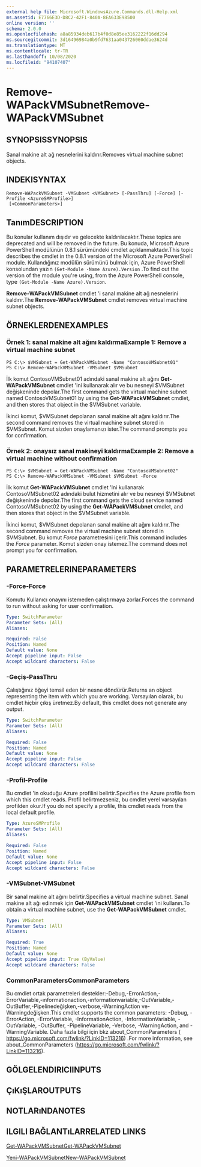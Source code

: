 ```yaml
---
external help file: Microsoft.WindowsAzure.Commands.dll-Help.xml
ms.assetid: E7766E3D-D8C2-42F1-840A-8EA633E98500
online version: ''
schema: 2.0.0
ms.openlocfilehash: a8a85934deb617b4f0d8e85ee3162222f16dd294
ms.sourcegitcommit: 3d16496984a0b9fd7631aa043726060ddae3624d
ms.translationtype: MT
ms.contentlocale: tr-TR
ms.lasthandoff: 10/08/2020
ms.locfileid: "94107407"
---
```

# <span data-ttu-id="f3c16-101">Remove-WAPackVMSubnet</span><span class="sxs-lookup"><span data-stu-id="f3c16-101">Remove-WAPackVMSubnet</span></span>

## <span data-ttu-id="f3c16-102">SYNOPSIS</span><span class="sxs-lookup"><span data-stu-id="f3c16-102">SYNOPSIS</span></span>
<span data-ttu-id="f3c16-103">Sanal makine alt ağ nesnelerini kaldırır.</span><span class="sxs-lookup"><span data-stu-id="f3c16-103">Removes virtual machine subnet objects.</span></span>

## <span data-ttu-id="f3c16-104">INDEKI</span><span class="sxs-lookup"><span data-stu-id="f3c16-104">SYNTAX</span></span>

```
Remove-WAPackVMSubnet -VMSubnet <VMSubnet> [-PassThru] [-Force] [-Profile <AzureSMProfile>]
 [<CommonParameters>]
```

## <span data-ttu-id="f3c16-105">Tanım</span><span class="sxs-lookup"><span data-stu-id="f3c16-105">DESCRIPTION</span></span>
<span data-ttu-id="f3c16-106">Bu konular kullanım dışıdır ve gelecekte kaldırılacaktır.</span><span class="sxs-lookup"><span data-stu-id="f3c16-106">These topics are deprecated and will be removed in the future.</span></span>
<span data-ttu-id="f3c16-107">Bu konuda, Microsoft Azure PowerShell modülünün 0.8.1 sürümündeki cmdlet açıklanmaktadır.</span><span class="sxs-lookup"><span data-stu-id="f3c16-107">This topic describes the cmdlet in the 0.8.1 version of the Microsoft Azure PowerShell module.</span></span>
<span data-ttu-id="f3c16-108">Kullandığınız modülün sürümünü bulmak için, Azure PowerShell konsolundan yazın `(Get-Module -Name Azure).Version` .</span><span class="sxs-lookup"><span data-stu-id="f3c16-108">To find out the version of the module you're using, from the Azure PowerShell console, type `(Get-Module -Name Azure).Version`.</span></span>

<span data-ttu-id="f3c16-109">**Remove-WAPackVMSubnet** cmdlet 'i sanal makine alt ağ nesnelerini kaldırır.</span><span class="sxs-lookup"><span data-stu-id="f3c16-109">The **Remove-WAPackVMSubnet** cmdlet removes virtual machine subnet objects.</span></span>

## <span data-ttu-id="f3c16-110">ÖRNEKLERDEN</span><span class="sxs-lookup"><span data-stu-id="f3c16-110">EXAMPLES</span></span>

### <span data-ttu-id="f3c16-111">Örnek 1: sanal makine alt ağını kaldırma</span><span class="sxs-lookup"><span data-stu-id="f3c16-111">Example 1: Remove a virtual machine subnet</span></span>
```
PS C:\> $VMSubnet = Get-WAPackVMSubnet -Name "ContosoVMSubnet01"
PS C:\> Remove-WAPackVMSubnet -VMSubnet $VMSubnet
```

<span data-ttu-id="f3c16-112">İlk komut ContosoVMSubnet01 adındaki sanal makine alt ağını **Get-WAPackVMSubnet** cmdlet 'ini kullanarak alır ve bu nesneyi $VMSubnet değişkeninde depolar.</span><span class="sxs-lookup"><span data-stu-id="f3c16-112">The first command gets the virtual machine subnet named ContosoVMSubnet01 by using the **Get-WAPackVMSubnet** cmdlet, and then stores that object in the $VMSubnet variable.</span></span>

<span data-ttu-id="f3c16-113">İkinci komut, $VMSubnet depolanan sanal makine alt ağını kaldırır.</span><span class="sxs-lookup"><span data-stu-id="f3c16-113">The second command removes the virtual machine subnet stored in $VMSubnet.</span></span>
<span data-ttu-id="f3c16-114">Komut sizden onaylamanızı ister.</span><span class="sxs-lookup"><span data-stu-id="f3c16-114">The command prompts you for confirmation.</span></span>

### <span data-ttu-id="f3c16-115">Örnek 2: onaysız sanal makineyi kaldırma</span><span class="sxs-lookup"><span data-stu-id="f3c16-115">Example 2: Remove a virtual machine without confirmation</span></span>
```
PS C:\> $VMSubnet = Get-WAPackVMSubnet -Name "ContosoVMSubnet02"
PS C:\> Remove-WAPackVMSubnet -VMSubnet $VMSubnet -Force
```

<span data-ttu-id="f3c16-116">İlk komut **Get-WAPackVMSubnet** cmdlet 'Ini kullanarak ContosoVMSubnet02 adındaki bulut hizmetini alır ve bu nesneyi $VMSubnet değişkeninde depolar.</span><span class="sxs-lookup"><span data-stu-id="f3c16-116">The first command gets the cloud service named ContosoVMSubnet02 by using the **Get-WAPackVMSubnet** cmdlet, and then stores that object in the $VMSubnet variable.</span></span>

<span data-ttu-id="f3c16-117">İkinci komut, $VMSubnet depolanan sanal makine alt ağını kaldırır.</span><span class="sxs-lookup"><span data-stu-id="f3c16-117">The second command removes the virtual machine subnet stored in $VMSubnet.</span></span>
<span data-ttu-id="f3c16-118">Bu komut *Force* parametresini içerir.</span><span class="sxs-lookup"><span data-stu-id="f3c16-118">This command includes the *Force* parameter.</span></span>
<span data-ttu-id="f3c16-119">Komut sizden onay istemez.</span><span class="sxs-lookup"><span data-stu-id="f3c16-119">The command does not prompt you for confirmation.</span></span>

## <span data-ttu-id="f3c16-120">PARAMETRELERINE</span><span class="sxs-lookup"><span data-stu-id="f3c16-120">PARAMETERS</span></span>

### <span data-ttu-id="f3c16-121">-Force</span><span class="sxs-lookup"><span data-stu-id="f3c16-121">-Force</span></span>
<span data-ttu-id="f3c16-122">Komutu Kullanıcı onayını istemeden çalıştırmaya zorlar.</span><span class="sxs-lookup"><span data-stu-id="f3c16-122">Forces the command to run without asking for user confirmation.</span></span>

```yaml
Type: SwitchParameter
Parameter Sets: (All)
Aliases:

Required: False
Position: Named
Default value: None
Accept pipeline input: False
Accept wildcard characters: False
```

### <span data-ttu-id="f3c16-123">-Geçiş</span><span class="sxs-lookup"><span data-stu-id="f3c16-123">-PassThru</span></span>
<span data-ttu-id="f3c16-124">Çalıştığınız öğeyi temsil eden bir nesne döndürür.</span><span class="sxs-lookup"><span data-stu-id="f3c16-124">Returns an object representing the item with which you are working.</span></span>
<span data-ttu-id="f3c16-125">Varsayılan olarak, bu cmdlet hiçbir çıkış üretmez.</span><span class="sxs-lookup"><span data-stu-id="f3c16-125">By default, this cmdlet does not generate any output.</span></span>

```yaml
Type: SwitchParameter
Parameter Sets: (All)
Aliases:

Required: False
Position: Named
Default value: None
Accept pipeline input: False
Accept wildcard characters: False
```

### <span data-ttu-id="f3c16-126">-Profil</span><span class="sxs-lookup"><span data-stu-id="f3c16-126">-Profile</span></span>
<span data-ttu-id="f3c16-127">Bu cmdlet 'in okuduğu Azure profilini belirtir.</span><span class="sxs-lookup"><span data-stu-id="f3c16-127">Specifies the Azure profile from which this cmdlet reads.</span></span>
<span data-ttu-id="f3c16-128">Profil belirtmezseniz, bu cmdlet yerel varsayılan profilden okur.</span><span class="sxs-lookup"><span data-stu-id="f3c16-128">If you do not specify a profile, this cmdlet reads from the local default profile.</span></span>

```yaml
Type: AzureSMProfile
Parameter Sets: (All)
Aliases:

Required: False
Position: Named
Default value: None
Accept pipeline input: False
Accept wildcard characters: False
```

### <span data-ttu-id="f3c16-129">-VMSubnet</span><span class="sxs-lookup"><span data-stu-id="f3c16-129">-VMSubnet</span></span>
<span data-ttu-id="f3c16-130">Bir sanal makine alt ağını belirtir.</span><span class="sxs-lookup"><span data-stu-id="f3c16-130">Specifies a virtual machine subnet.</span></span>
<span data-ttu-id="f3c16-131">Sanal makine alt ağı edinmek için **Get-WAPackVMSubnet** cmdlet 'ini kullanın.</span><span class="sxs-lookup"><span data-stu-id="f3c16-131">To obtain a virtual machine subnet, use the **Get-WAPackVMSubnet** cmdlet.</span></span>

```yaml
Type: VMSubnet
Parameter Sets: (All)
Aliases:

Required: True
Position: Named
Default value: None
Accept pipeline input: True (ByValue)
Accept wildcard characters: False
```

### <span data-ttu-id="f3c16-132">CommonParameters</span><span class="sxs-lookup"><span data-stu-id="f3c16-132">CommonParameters</span></span>
<span data-ttu-id="f3c16-133">Bu cmdlet ortak parametreleri destekler:-Debug,-ErrorAction,-ErrorVariable,-ınformationaction,-ınformationvariable,-OutVariable,-OutBuffer,-Pipelinedeğişken,-verbose,-WarningAction ve-Warningdeğişken.</span><span class="sxs-lookup"><span data-stu-id="f3c16-133">This cmdlet supports the common parameters: -Debug, -ErrorAction, -ErrorVariable, -InformationAction, -InformationVariable, -OutVariable, -OutBuffer, -PipelineVariable, -Verbose, -WarningAction, and -WarningVariable.</span></span> <span data-ttu-id="f3c16-134">Daha fazla bilgi için bkz about_CommonParameters ( https://go.microsoft.com/fwlink/?LinkID=113216) .</span><span class="sxs-lookup"><span data-stu-id="f3c16-134">For more information, see about_CommonParameters (https://go.microsoft.com/fwlink/?LinkID=113216).</span></span>

## <span data-ttu-id="f3c16-135">GÖLGELENDIRICI</span><span class="sxs-lookup"><span data-stu-id="f3c16-135">INPUTS</span></span>

## <span data-ttu-id="f3c16-136">ÇıKıŞLAR</span><span class="sxs-lookup"><span data-stu-id="f3c16-136">OUTPUTS</span></span>

## <span data-ttu-id="f3c16-137">NOTLARıNDA</span><span class="sxs-lookup"><span data-stu-id="f3c16-137">NOTES</span></span>

## <span data-ttu-id="f3c16-138">ILGILI BAĞLANTıLAR</span><span class="sxs-lookup"><span data-stu-id="f3c16-138">RELATED LINKS</span></span>

[<span data-ttu-id="f3c16-139">Get-WAPackVMSubnet</span><span class="sxs-lookup"><span data-stu-id="f3c16-139">Get-WAPackVMSubnet</span></span>](./Get-WAPackVMSubnet.md)

[<span data-ttu-id="f3c16-140">Yeni-WAPackVMSubnet</span><span class="sxs-lookup"><span data-stu-id="f3c16-140">New-WAPackVMSubnet</span></span>](./New-WAPackVMSubnet.md)


